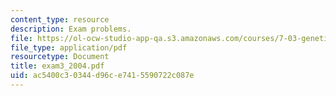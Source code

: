 ```yaml
---
content_type: resource
description: Exam problems.
file: https://ol-ocw-studio-app-qa.s3.amazonaws.com/courses/7-03-genetics-fall-2004/ac5400c30344d96ce7415590722c087e_exam3_2004.pdf
file_type: application/pdf
resourcetype: Document
title: exam3_2004.pdf
uid: ac5400c3-0344-d96c-e741-5590722c087e
---
```

